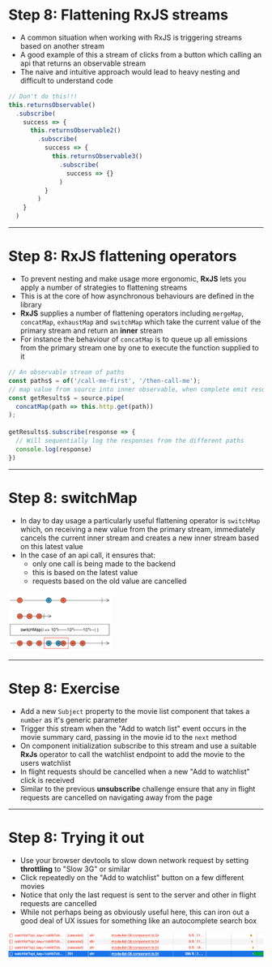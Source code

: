 # Step 8: Flattening RxJS streams
<div class="dense">

- A common situation when working with RxJS is triggering streams based on another stream 
- A good example of this a stream of clicks from a button which calling an api that returns an observable stream
- The naive and intuitive approach would lead to heavy nesting and difficult to understand code

```typescript
// Don't do this!!!
this.returnsObservable()
  .subscribe(
    success => {
      this.returnsObservable2()
        .subscribe(
          success => {
            this.returnsObservable3()
              .subscribe(
                success => {}
              )
          }
        )
    }
  )
```

</div>

---

# Step 8: RxJS flattening operators

<div class="dense">

- To prevent nesting and make usage more ergonomic, **RxJS** lets you apply a number of strategies to flattening streams
- This is at the core of how asynchronous behaviours are defined in the library
- **RxJS** supplies a number of flattening operators including `mergeMap`, `concatMap`, `exhaustMap` and `switchMap` which take the current value of the primary stream and return an **inner** stream
- For instance the behaviour of `concatMap` is to queue up all emissions from the primary stream one by one to execute the function supplied to it

```typescript
// An observable stream of paths
const paths$ = of('/call-me-first', '/then-call-me');
// map value from source into inner observable, when complete emit result and move to next
const getResults$ = source.pipe(
  concatMap(path => this.http.get(path))
);

getResults$.subscribe(response => {
  // Will sequentially log the responses from the different paths  
  console.log(response)
})
```

</div>

---

# Step 8: switchMap

<div class="dense">

- In day to day usage a particularly useful flattening operator is `switchMap` which, on receiving a new value from the primary stream, immediately cancels the current inner stream and creates a new inner stream based on this latest value
- In the case of an api call, it ensures that:
  - only one call is being made to the backend 
  - this is based on the latest value 
  - requests based on the old value are cancelled

<img src="/images/switchmap-operator.png" alt="switchMap operator marble diagram" style="width: 40%; margin: 0 auto" />

</div>

---

# Step 8: Exercise
<div class="dense">

- Add a new `Subject` property to the movie list component that takes a `number` as it's generic parameter
- Trigger this stream when the "Add to watch list" event occurs in the movie summary card, passing in the movie id to the `next` method
- On component initialization subscribe to this stream and use a suitable **RxJs** operator to call the watchlist endpoint to add the movie to the users watchlist
- In flight requests should be cancelled when a new "Add to watchlist" click is received
- Similar to the previous **unsubscribe** challenge ensure that any in flight requests are cancelled on navigating away from the page

</div>

---

# Step 8: Trying it out
<div class="dense">
 
- Use your browser devtools to slow down network request by setting **throttling** to "Slow 3G" or similar 
- Click repeatedly on the "Add to watchlist" button on a few different movies
- Notice that only the last request is sent to the server and other in flight requests are cancelled
- While not perhaps being as obviously useful here, this can iron out a good deal of UX issues for something like an autocomplete search box
  
<img src="/images/cancelled-requests.png" alt="Cancelled requests due to RxJS switchMap" />

</div>

